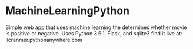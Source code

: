 # MachineLearningPython
Simple web app that uses machine learning the determines whether movie is positive or negative. Uses Python 3.6.1, Flask, and sqlite3
find it live at: llcranmer.pythonanywhere.com
